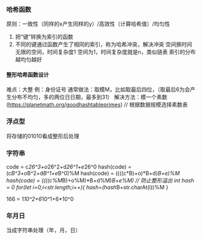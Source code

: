 ### 哈希函数

原则：一致性（同样的x产生同样的y）/高效性（计算哈希值）/均匀性

1. 把“键”转换为索引的函数
2. 不同的键通过函数产生了相同的索引，称为哈希冲突，解决冲突
空间换时间
无限的空间，时间复杂度1
空间为1，时间复杂度就是n，类似链表
索引的分布越均匀越好

#### 整形哈希函数设计

难点：大整
例：身份证号
通常做法：取模M，比如取最后四位，（取最后6为会产生分布不均匀，多的两位日日期，最多到31）
解决方法：模一个素数
(<https://planetmath.org/goodhashtableprimes>) // 根据数据规模选择素数表

### 浮点型

将存储的01010看成整形后处理

### 字符串

code = c*26^3+o*26^2+d*26^1+e*26^0
hash(code) = (c*B^3+o*B^2+d*B^1+e*B^0)%M
hash(code) = ((((c*B)+o)*B+d)*B+e)%M
hash(code) = ((((c%M*B)+o%M)*B+d%M)*B+e%M) // 防止整形溢出
int hash = 0
for(let i=0;i<str.length;i++){
  hash=(hash*B+str.charAt(i))%M
}

166 = 1*10^2+6*10^1+6*10^0

### 年月日

当成字符串处理（年，月，日）
